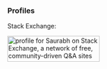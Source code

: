 ### Profiles

<!--
**saurami/saurami** is a ✨ _special_ ✨ repository because its `README.md` (this file) appears on your GitHub profile.

Here are some ideas to get you started:

- 🔭 I’m currently working on ...
- 🌱 I’m currently learning ...
- 👯 I’m looking to collaborate on ...
- 🤔 I’m looking for help with ...
- 📫 How to reach me: ...
- ⚡ Fun fact: ...
-->

Stack Exchange:

<a href="https://stackexchange.com/users/13375762"><img src="https://stackexchange.com/users/flair/13375762.png" width="208" height="58" alt="profile for Saurabh on Stack Exchange, a network of free, community-driven Q&amp;A sites" title="profile for Saurabh on Stack Exchange, a network of free, community-driven Q&amp;A sites"></a>
